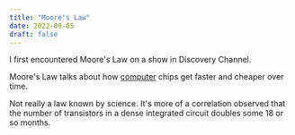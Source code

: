 ```yaml
---
title: "Moore's Law"
date: 2022-09-05
draft: false
---
```


I first encountered Moore's Law on a show in Discovery Channel.

Moore's Law talks about how [computer](/computer) chips get faster and cheaper over time.

Not really a law known by science.
It's more of a correlation observed that the number of transistors
in a dense integrated circuit doubles some 18 or so months.
